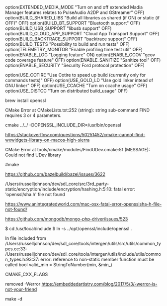 option(EXTENDED_MEDIA_MODE "Turn on and off extended Madia Manager features relates to PulseAudio A2DP and GStreamer" OFF)
option(BUILD_SHARED_LIBS "Build all libraries as shared (if ON) or static (if OFF)" OFF)
option(BUILD_BT_SUPPORT "Bluetooth support" OFF)
option(BUILD_USB_SUPPORT "libusb support" OFF)
option(BUILD_CLOUD_APP_SUPPORT "Cloud App Transport Support" OFF)
option(BUILD_BACKTRACE_SUPPORT "backtrace support" OFF)
option(BUILD_TESTS "Possibility to build and run tests" OFF)
option(TELEMETRY_MONITOR "Enable profiling time test util" OFF)
option(ENABLE_LOG "Logging feature" ON)
option(ENABLE_GCOV "gcov code coverage feature" OFF)
option(ENABLE_SANITIZE "Sanitize tool" OFF)
option(ENABLE_SECURITY "Security Ford protocol protection" OFF)



option(USE_COTIRE "Use Cotire to speed up build (currently only for commands tests)" OFF)
option(USE_GOLD_LD "Use gold linker intead of GNU linker" OFF)
option(USE_CCACHE "Turn on ccache usage" OFF)
option(USE_DISTCC "Turn on distributed build_usage" OFF)





brew install openssl


CMake Error at CMakeLists.txt:252 (string):
  string sub-command FIND requires 3 or 4 parameters.

cmake ../../ -DOPENSSL_INCLUDE_DIR=/usr/bin/openssl 




https://stackoverflow.com/questions/50251452/cmake-cannot-find-wxwidgets-library-on-macos-high-sierra



CMake Error at tools/cmake/modules/FindUDev.cmake:51 (MESSAGE):
  Could not find UDev library








#make

https://github.com/bazelbuild/bazel/issues/3622

/Users/russelljohnson/dev/sdl_core/src/3rd_party-static/encryption/include/encryption/hashing.h:5:10: fatal error: 'openssl/sha.h' file not found

https://www.anintegratedworld.com/mac-osx-fatal-error-opensslsha-h-file-not-found/



https://github.com/mongodb/mongo-php-driver/issues/523

$ cd /usr/local/include 
$ ln -s ../opt/openssl/include/openssl .


In file included from /Users/russelljohnson/dev/sdl_core/tools/intergen/utils/src/utils/common_types.cc:33:
/Users/russelljohnson/dev/sdl_core/tools/intergen/utils/include/utils/common_types.h:93:37: error: reference to non-static member function must be called
    bool valid_min = StringToNumber(min, &min_)



CMAKE_CXX_FLAGS

removed -Werror
https://embeddedartistry.com/blog/2017/5/3/-werror-is-not-your-friend


make -d
